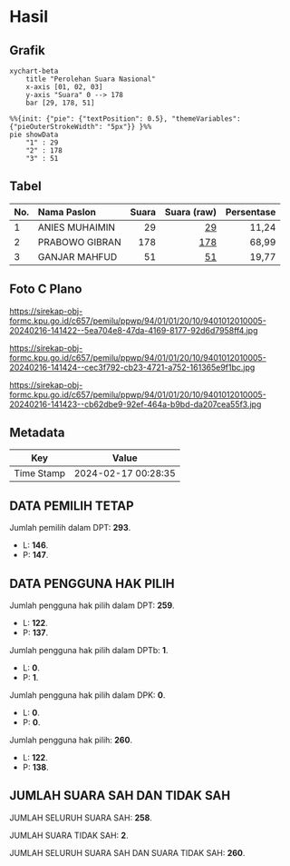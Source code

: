 # Hasil

## Grafik

```mermaid
xychart-beta
    title "Perolehan Suara Nasional"
    x-axis [01, 02, 03]
    y-axis "Suara" 0 --> 178
    bar [29, 178, 51]
```

```mermaid
%%{init: {"pie": {"textPosition": 0.5}, "themeVariables": {"pieOuterStrokeWidth": "5px"}} }%%
pie showData
    "1" : 29
    "2" : 178
    "3" : 51
```

## Tabel

| No. | Nama Paslon    | Suara | Suara (raw) | Persentase |
|:--- |:-------------- | -----:| -----------:| ----------:|
| 1   | ANIES MUHAIMIN | 29    | [29][p-1]   | 11,24      |
| 2   | PRABOWO GIBRAN | 178   | [178][p-2]  | 68,99      |
| 3   | GANJAR MAHFUD  | 51    | [51][p-3]   | 19,77      |


[p-1]: https://github.com/gigit-pemilu/pemilu-2024/blob/main/pilpres/hitung-suara/sub/94-papua-tengah/sub/01-nabire/sub/01-nabire/sub/2010-kalisusu/sub/005-tps/sub/paslon-1.txt
[p-2]: https://github.com/gigit-pemilu/pemilu-2024/blob/main/pilpres/hitung-suara/sub/94-papua-tengah/sub/01-nabire/sub/01-nabire/sub/2010-kalisusu/sub/005-tps/sub/paslon-2.txt
[p-3]: https://github.com/gigit-pemilu/pemilu-2024/blob/main/pilpres/hitung-suara/sub/94-papua-tengah/sub/01-nabire/sub/01-nabire/sub/2010-kalisusu/sub/005-tps/sub/paslon-3.txt

## Foto C Plano

https://sirekap-obj-formc.kpu.go.id/c657/pemilu/ppwp/94/01/01/20/10/9401012010005-20240216-141422--5ea704e8-47da-4169-8177-92d6d7958ff4.jpg

https://sirekap-obj-formc.kpu.go.id/c657/pemilu/ppwp/94/01/01/20/10/9401012010005-20240216-141424--cec3f792-cb23-4721-a752-161365e9f1bc.jpg

https://sirekap-obj-formc.kpu.go.id/c657/pemilu/ppwp/94/01/01/20/10/9401012010005-20240216-141423--cb62dbe9-92ef-464a-b9bd-da207cea55f3.jpg


## Metadata

| Key        | Value               |
| ---------- | ------------------- |
| Time Stamp | 2024-02-17 00:28:35 |


## DATA PEMILIH TETAP

Jumlah pemilih dalam DPT: **293**.
 * L: **146**.
 * P: **147**.

## DATA PENGGUNA HAK PILIH

Jumlah pengguna hak pilih dalam DPT: **259**.
 * L: **122**.
 * P: **137**.

Jumlah pengguna hak pilih dalam DPTb: **1**.
 * L: **0**.
 * P: **1**.

Jumlah pengguna hak pilih dalam DPK: **0**.
 * L: **0**.
 * P: **0**.

Jumlah pengguna hak pilih: **260**.
 * L: **122**.
 * P: **138**.

## JUMLAH SUARA SAH DAN TIDAK SAH

JUMLAH SELURUH SUARA SAH: **258**.

JUMLAH SUARA TIDAK SAH: **2**.

JUMLAH SELURUH SUARA SAH DAN SUARA TIDAK SAH: **260**.


